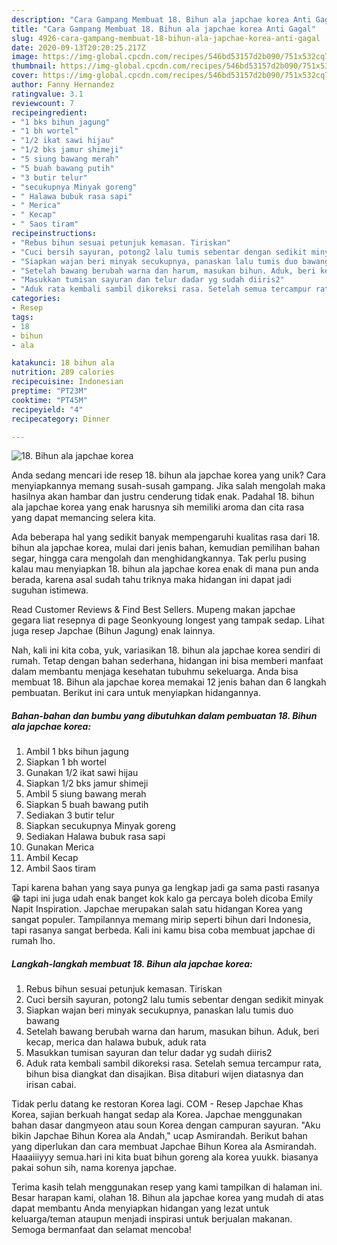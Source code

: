 ```yaml
---
description: "Cara Gampang Membuat 18. Bihun ala japchae korea Anti Gagal"
title: "Cara Gampang Membuat 18. Bihun ala japchae korea Anti Gagal"
slug: 4926-cara-gampang-membuat-18-bihun-ala-japchae-korea-anti-gagal
date: 2020-09-13T20:20:25.217Z
image: https://img-global.cpcdn.com/recipes/546bd53157d2b090/751x532cq70/18-bihun-ala-japchae-korea-foto-resep-utama.jpg
thumbnail: https://img-global.cpcdn.com/recipes/546bd53157d2b090/751x532cq70/18-bihun-ala-japchae-korea-foto-resep-utama.jpg
cover: https://img-global.cpcdn.com/recipes/546bd53157d2b090/751x532cq70/18-bihun-ala-japchae-korea-foto-resep-utama.jpg
author: Fanny Hernandez
ratingvalue: 3.1
reviewcount: 7
recipeingredient:
- "1 bks bihun jagung"
- "1 bh wortel"
- "1/2 ikat sawi hijau"
- "1/2 bks jamur shimeji"
- "5 siung bawang merah"
- "5 buah bawang putih"
- "3 butir telur"
- "secukupnya Minyak goreng"
- " Halawa bubuk rasa sapi"
- " Merica"
- " Kecap"
- " Saos tiram"
recipeinstructions:
- "Rebus bihun sesuai petunjuk kemasan. Tiriskan"
- "Cuci bersih sayuran, potong2 lalu tumis sebentar dengan sedikit minyak"
- "Siapkan wajan beri minyak secukupnya, panaskan lalu tumis duo bawang"
- "Setelah bawang berubah warna dan harum, masukan bihun. Aduk, beri kecap, merica dan halawa bubuk, aduk rata"
- "Masukkan tumisan sayuran dan telur dadar yg sudah diiris2"
- "Aduk rata kembali sambil dikoreksi rasa. Setelah semua tercampur rata, bihun bisa diangkat dan disajikan. Bisa ditaburi wijen diatasnya dan irisan cabai."
categories:
- Resep
tags:
- 18
- bihun
- ala

katakunci: 18 bihun ala 
nutrition: 289 calories
recipecuisine: Indonesian
preptime: "PT23M"
cooktime: "PT45M"
recipeyield: "4"
recipecategory: Dinner

---
```



![18. Bihun ala japchae korea](https://img-global.cpcdn.com/recipes/546bd53157d2b090/751x532cq70/18-bihun-ala-japchae-korea-foto-resep-utama.jpg)

Anda sedang mencari ide resep 18. bihun ala japchae korea yang unik? Cara menyiapkannya memang susah-susah gampang. Jika salah mengolah maka hasilnya akan hambar dan justru cenderung tidak enak. Padahal 18. bihun ala japchae korea yang enak harusnya sih memiliki aroma dan cita rasa yang dapat memancing selera kita.

Ada beberapa hal yang sedikit banyak mempengaruhi kualitas rasa dari 18. bihun ala japchae korea, mulai dari jenis bahan, kemudian pemilihan bahan segar, hingga cara mengolah dan menghidangkannya. Tak perlu pusing kalau mau menyiapkan 18. bihun ala japchae korea enak di mana pun anda berada, karena asal sudah tahu triknya maka hidangan ini dapat jadi suguhan istimewa.

Read Customer Reviews &amp; Find Best Sellers. Mupeng makan japchae gegara liat resepnya di page Seonkyoung longest yang tampak sedap. Lihat juga resep Japchae (Bihun Jagung) enak lainnya.


Nah, kali ini kita coba, yuk, variasikan 18. bihun ala japchae korea sendiri di rumah. Tetap dengan bahan sederhana, hidangan ini bisa memberi manfaat dalam membantu menjaga kesehatan tubuhmu sekeluarga. Anda bisa membuat 18. Bihun ala japchae korea memakai 12 jenis bahan dan 6 langkah pembuatan. Berikut ini cara untuk menyiapkan hidangannya.

<!--inarticleads1-->

##### Bahan-bahan dan bumbu yang dibutuhkan dalam pembuatan 18. Bihun ala japchae korea:

1. Ambil 1 bks bihun jagung
1. Siapkan 1 bh wortel
1. Gunakan 1/2 ikat sawi hijau
1. Siapkan 1/2 bks jamur shimeji
1. Ambil 5 siung bawang merah
1. Siapkan 5 buah bawang putih
1. Sediakan 3 butir telur
1. Siapkan secukupnya Minyak goreng
1. Sediakan  Halawa bubuk rasa sapi
1. Gunakan  Merica
1. Ambil  Kecap
1. Ambil  Saos tiram


Tapi karena bahan yang saya punya ga lengkap jadi ga sama pasti rasanya 😁 tapi ini juga udah enak banget kok kalo ga percaya boleh dicoba Emily Napit Inspiration. Japchae merupakan salah satu hidangan Korea yang sangat populer. Tampilannya memang mirip seperti bihun dari Indonesia, tapi rasanya sangat berbeda. Kali ini kamu bisa coba membuat japchae di rumah lho. 

<!--inarticleads2-->

##### Langkah-langkah membuat 18. Bihun ala japchae korea:

1. Rebus bihun sesuai petunjuk kemasan. Tiriskan
1. Cuci bersih sayuran, potong2 lalu tumis sebentar dengan sedikit minyak
1. Siapkan wajan beri minyak secukupnya, panaskan lalu tumis duo bawang
1. Setelah bawang berubah warna dan harum, masukan bihun. Aduk, beri kecap, merica dan halawa bubuk, aduk rata
1. Masukkan tumisan sayuran dan telur dadar yg sudah diiris2
1. Aduk rata kembali sambil dikoreksi rasa. Setelah semua tercampur rata, bihun bisa diangkat dan disajikan. Bisa ditaburi wijen diatasnya dan irisan cabai.


Tidak perlu datang ke restoran Korea lagi. COM - Resep Japchae Khas Korea, sajian berkuah hangat sedap ala Korea. Japchae menggunakan bahan dasar dangmyeon atau soun Korea dengan campuran sayuran. &#34;Aku bikin Japchae Bihun Korea ala Andah,&#34; ucap Asmirandah. Berikut bahan yang diperlukan dan cara membuat Japchae Bihun Korea ala Asmirandah. Haaaiiiyyy semua.hari ini kita buat bihun goreng ala korea yuukk. biasanya pakai sohun sih, nama korenya japchae. 

Terima kasih telah menggunakan resep yang kami tampilkan di halaman ini. Besar harapan kami, olahan 18. Bihun ala japchae korea yang mudah di atas dapat membantu Anda menyiapkan hidangan yang lezat untuk keluarga/teman ataupun menjadi inspirasi untuk berjualan makanan. Semoga bermanfaat dan selamat mencoba!
